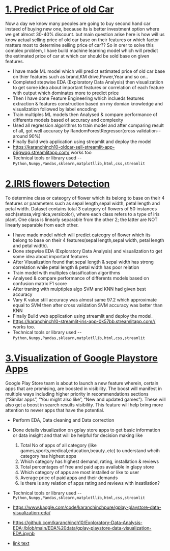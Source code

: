 
<h1><a href="https://www.youtube.com/watch?v=5s0L1YtdjTI&ab_channel=HansrajSongs">1. Predict Price of old Car</a></h1>
Now a day we know many peoples are going to buy second hand car instaed of buying new one, because its is better investment option where we get almost 30-40% discount. but main question arise here is how will us know actual selling price of old car base on their features or which factor matters most to determine selling price of car?? So in orer to solve this complex problem, I have build machine learning model which will predict the estimated price of car at which car should be sold base on given features.

- I have made ML model which will predict estimated price of old car base on thier features such as brand,KM drive,Power,Year and so on..
- Completed stepwise EDA (Exploratory Data Analysis) then visualizatiion to get some idea about important features or correlation of each feature with output which dominates more to predict price
- Then I have done Feature Engineering which inclueds features extraction & features construction based on my domian knowledge and visualization followed by label encoding
- Train multiples ML models then Analysed & compare performance of differents models based of accuracy and complexity
- Used all regression algorithms to train model and after comparing result of all, got well accuracy by RandomForestRegressor(cross validation--around 90%)
- Finally Build web application using streamlit and deploy the model 
- <https://karanchinch10-oldcar-sell-streamlit-app-p6gwqq.streamlitapp.com/> works too
- Technical tools or library used -- <code>Python,Numpy,Pandas,sklearn,matplotllib,html,css,streamlit</code>

<h1><a href="https://www.youtube.com/watch?v=5s0L1YtdjTI&ab_channel=HansrajSongs">2.IRIS flowers Detection</a></h1>
To determine class or cateogry of flower which its belong to base on their 4 features or parameters such as sepal length,sepal width, petal length and petal width. Dataset contains total 3 category of flowers of 50 instances each(setosa,virginica,versicolor), where each class refers to a type of iris plant. One class is linearly separable from the other 2; the latter are NOT linearly separable from each other.

- I have made model which will predict cateogry of flower which its belong to base on their 4 features(sepal length,sepal width, petal length and petal width).
- Done stepwise EDA (Exploratory Data Analysis) and visualization to get some idea about important features
- After Visualization found that sepal length & sepal width has strong correlation while petal length & petal width has poor relation
- Train model with multiples classification algorithms
- Analysed & compare performance of differents models based on confusion matrix F1 score
- After traning with mulptiples algo SVM and KNN had given best accuracy 
- Vary K value still accuracy was almost same 97.2 which approximate equal to SVM  then after cross validation SVM accuracy was better than KNN
- Finally Build web application using streamlit and deploy the model. 
- <https://karanchinch10-streamlit-iris-app-0k57bb.streamlitapp.com//> works too.
- Technical tools or library used -- <code>Python,Numpy,Pandas,sklearn,matplotllib,html,css,streamlit</code>

<h1><a href="https://www.youtube.com/watch?v=5s0L1YtdjTI&ab_channel=HansrajSongs">3.Visualization of Google Playstore Apps</a></h1>
Google Play Store team is about to launch a new feature wherein, certain apps that are promising, are boosted in visibility. The boost will manifest in multiple ways including higher priority in recommendations sections (“Similar apps”, “You might also like”, “New and updated games”). These will also get a boost in search results visibility. This feature will help bring more attention to newer apps that have the potential.


- Perform EDA, Data cleaning and Data correction 
- Done details visualization on gplay store apps to get basic information or data insight and that will be helpful for decision making like

   1) Total No of apps of all category (like games,sports,medical,education,beauty..etc) to understand whcih category has highest apps 
   2) Which category has highest demand, rating, installation & reviews
   3) Total percentages of free and paid apps available in glapy store
   4) Which category of apps are most installed or like to user
   5) Average price of paid apps and their demands
   6) Is there is any relation of apps rating and reviews with insatllation?
- Technical tools or library used -- <code>Python,Numpy,Pandas,sklearn,matplotllib,html,css,streamlit</code>
- <https://www.kaggle.com/code/karanchinchpure/gplay-playstore-data-visualization-eda/>
- https://github.com/karanchinch10/Exploratory-Data-Analysis-EDA-/blob/main/EDA%20data/gplay-playstore-data-visualization-EDA.ipynb
- <a href="https://github.com/karanchinch10/Exploratory-Data-Analysis-EDA-/blob/main/EDA%20data/gplay-playstore-data-visualization-EDA.ipynb">link text</a>
